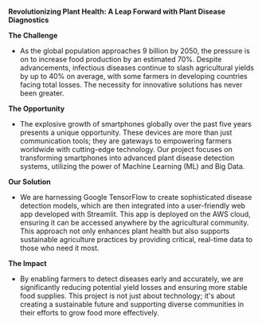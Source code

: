 **Revolutionizing Plant Health: A Leap Forward with Plant Disease Diagnostics**

**The Challenge**
- As the global population approaches 9 billion by 2050, the pressure is on to increase food production by an estimated 70%. Despite advancements, infectious diseases continue to slash agricultural yields by up to 40% on average, with some farmers in developing countries facing total losses. The necessity for innovative solutions has never been greater.
  
**The Opportunity**
- The explosive growth of smartphones globally over the past five years presents a unique opportunity. These devices are more than just communication tools; they are gateways to empowering farmers worldwide with cutting-edge technology. Our project focuses on transforming smartphones into advanced plant disease detection systems, utilizing the power of Machine Learning (ML) and Big Data.
  
**Our Solution**
- We are harnessing Google TensorFlow to create sophisticated disease detection models, which are then integrated into a user-friendly web app developed with Streamlit. This app is deployed on the AWS cloud, ensuring it can be accessed anywhere by the agricultural community. This approach not only enhances plant health but also supports sustainable agriculture practices by providing critical, real-time data to those who need it most.
  
**The Impact**
- By enabling farmers to detect diseases early and accurately, we are significantly reducing potential yield losses and ensuring more stable food supplies. This project is not just about technology; it's about creating a sustainable future and supporting diverse communities in their efforts to grow food more effectively.
